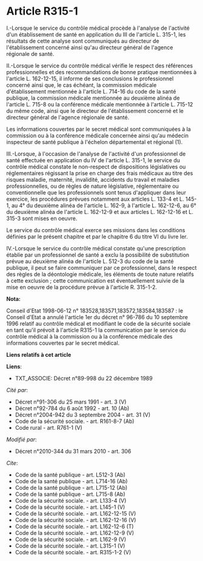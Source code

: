 # Article R315-1

I.-Lorsque le service du contrôle médical procède à l'analyse de l'activité d'un établissement de santé en application du III
de l'article L. 315-1, les résultats de cette analyse sont communiqués au directeur de l'établissement concerné ainsi qu'au
directeur général de l'agence régionale de santé. 

II.-Lorsque le service du contrôle médical vérifie le respect des références professionnelles et des recommandations de bonne
pratique mentionnées à l'article L. 162-12-15, il informe de ses conclusions le professionnel concerné ainsi que, le cas
échéant, la commission médicale d'établissement mentionnée à l'article L. 714-16 du code de la santé publique, la commission
médicale mentionnée au deuxième alinéa de l'article L. 715-8 ou la conférence médicale mentionnée à l'article L. 715-12 du
même code, ainsi que le directeur de l'établissement concerné et le directeur général de l'agence régionale de santé. 

Les informations couvertes par le secret médical sont communiquées à la commission ou à la conférence médicale concernée
ainsi qu'au médecin inspecteur de santé publique à l'échelon départemental et régional (1). 

III.-Lorsque, à l'occasion de l'analyse de l'activité d'un professionnel de santé effectuée en application du IV de l'article
L. 315-1, le service du contrôle médical constate le non-respect de dispositions législatives ou réglementaires régissant la
prise en charge des frais médicaux au titre des risques maladie, maternité, invalidité, accidents du travail et maladies
professionnelles, ou de règles de nature législative, réglementaire ou conventionnelle que les professionnels sont tenus
d'appliquer dans leur exercice, les procédures prévues notamment aux articles L. 133-4 et L. 145-1, au 4° du deuxième alinéa
de l'article L. 162-9, à l'article L. 162-12-6, au 6° du deuxième alinéa de l'article L. 162-12-9 et aux articles L.
162-12-16 et L. 315-3 sont mises en oeuvre. 

Le service du contrôle médical exerce ses missions dans les conditions définies par le présent chapitre et par le chapitre 6
du titre VI du livre Ier. 

IV.-Lorsque le service du contrôle médical constate qu'une prescription établie par un professionnel de santé a exclu la
possibilité de substitution prévue au deuxième alinéa de l'article L. 512-3 du code de la santé publique, il peut se faire
communiquer par ce professionnel, dans le respect des règles de la déontologie médicale, les éléments de toute nature
relatifs à cette exclusion ; cette communication est éventuellement suivie de la mise en oeuvre de la procédure prévue à
l'article R. 315-1-2.

**Nota:**

Conseil d'Etat 1998-06-12 n° 183528,183571,183572,183584,183587 : le Conseil d'Etat a annulé l'article 1er du décret n°
96-786 du 10 septembre 1996 relatif au contrôle médical et modifiant le code de la sécurité sociale en tant qu'il prévoit à
l'article R315-1 la communication par le service du contrôle médical à la commission ou à la conférence médicale des
informations couvertes par le secret médical.

**Liens relatifs à cet article**

**Liens**:

  - TXT_ASSOCIE: Décret n°89-998 du 22 décembre 1989

_Cité par_:

  - Décret n°91-306 du 25 mars 1991 - art. 3 (V)
  - Décret n°92-784 du 6 août 1992 - art. 10 (Ab)
  - Décret n°2004-942 du 3 septembre 2004 - art. 31 (V)
  - Code de la sécurité sociale. - art. R161-8-7 (Ab)
  - Code rural - art. R761-1 (V)

_Modifié par_:

  - Décret n°2010-344 du 31 mars 2010 - art. 306

_Cite_:

  - Code de la santé publique - art. L512-3 (Ab)
  - Code de la santé publique - art. L714-16 (Ab)
  - Code de la santé publique - art. L715-12 (Ab)
  - Code de la santé publique - art. L715-8 (Ab)
  - Code de la sécurité sociale. - art. L133-4 (V)
  - Code de la sécurité sociale. - art. L145-1 (V)
  - Code de la sécurité sociale. - art. L162-12-15 (V)
  - Code de la sécurité sociale. - art. L162-12-16 (V)
  - Code de la sécurité sociale. - art. L162-12-6 (T)
  - Code de la sécurité sociale. - art. L162-12-9 (V)
  - Code de la sécurité sociale. - art. L162-9 (V)
  - Code de la sécurité sociale. - art. L315-1 (V)
  - Code de la sécurité sociale. - art. R315-1-2 (V)
